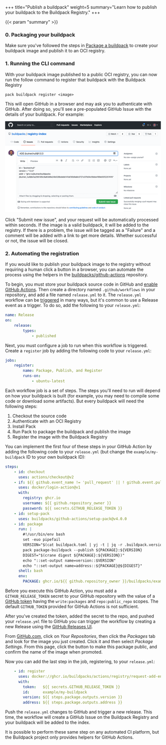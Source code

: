 +++
title="Publish a buildpack"
weight=5
summary="Learn how to publish your buildpack to the Buildpack Registry."
+++

{{< param "summary" >}}

### 0. Packaging your buildpack

Make sure you've followed the steps in [Package a buildpack][package] to create your buildpack image and publish it to an OCI registry.

### 1. Running the CLI command

With your buildpack image published to a public OCI registry, you can now run the follow command to register that buildpack with the Buildpack Registry

```shell script
pack buildpack register <image>
```

This will open GitHub in a browser and may ask you to authenticate with GitHub. After doing so, you'll see a pre-populated GitHub Issue with the details of your buildpack. For example:

<img src="/images/registry-add-buildpack.png" />

Click "Submit new issue", and your request will be automatically processed within seconds. If the image is a valid buildpack, it will be added to the registry. If there is a problem, the issue will be tagged as a "Failure" and a comment will be added with a link to get more details. Whether successful or not, the issue will be closed.

### 2. Automating the registration

If you would like to publish your buildpack image to the registry without requiring a human click a button in a browser, you can automate the process using the helpers in the [buildpacks/github-actions][github-actions] repository.

To begin, you must store your buildpack source code in GitHub and [enable GitHub Actions](https://github.com/features/actions). Then create a directory named `.github/workflows` in your repository, and add a file named `release.yml` to it. The `release.yml` workflow can be [triggered](https://docs.github.com/en/actions/reference/events-that-trigger-workflows) in many ways, but it's common to use a Release event as a trigger. To do so, add the following to your `release.yml`:

```yaml
name: Release
on:
    release:
        types:
            - published
```

Next, you must configure a job to run when this workflow is triggered. Create a `register` job by adding the following code to your `release.yml`:

```yaml
jobs:
    register:
        name: Package, Publish, and Register
        runs-on:
            - ubuntu-latest
```

Each workflow job is a set of steps. The steps you'll need to run will depend on how your buildpack is built (for example, you may need to compile some code or download some artifacts). But every buildpack will need the following steps:

1. Checkout the source code
1. Authenticate with an OCI Registry
1. Install Pack
1. Run Pack to package the buildpack and publish the image
1. Register the image with the Buildpack Registry

You can implement the first four of these steps in your GitHub Action by adding the following code to your `release.yml` (but change the `example/my-buildpack` ID to your own buildpack ID):

```yaml
steps:
    - id: checkout
      uses: actions/checkout@v2
    - if: ${{ github.event_name != 'pull_request' || ! github.event.pull_request.head.repo.fork }}
      uses: docker/login-action@v1
      with:
        registry: ghcr.io
        username: ${{ github.repository_owner }}
        password: ${{ secrets.GITHUB_RELEASE_TOKEN }}
    - id: setup-pack
      uses: buildpacks/github-actions/setup-pack@v4.0.0
    - id: package
      run: |
        #!/usr/bin/env bash
        set -euo pipefail
        VERSION="$(cat buildpack.toml | yj -t | jq -r .buildpack.version)"
        pack package-buildpack --publish ${PACKAGE}:${VERSION}
        DIGEST="$(crane digest ${PACKAGE}:${VERSION})"
        echo "::set-output name=version::$VERSION"
        echo "::set-output name=address::${PACKAGE}@${DIGEST}"
      shell: bash
      env:
        PACKAGE: ghcr.io/${{ github.repository_owner }}/buildpacks/example_my-buildpack
```

Before you execute this GitHub Action, you must add a `GITHUB_RELEASE_TOKEN` secret to your GitHub repository with the value of a [GitHub token](https://github.com/settings/tokens/new) having the `write:packages` and `repo:public_repo` scopes. The default `GITHUB_TOKEN` provided for GitHub Actions is not sufficient.

After you've created the token, added the secret to the repo, and pushed your `release.yml` file to GitHub you can trigger the workflow by creating a new Release using the [GitHub Releases UI](https://docs.github.com/en/github/administering-a-repository/about-releases).

From [GitHub.com](https://github.com), click on _Your Repositories_, then click the _Packages_ tab and look for the image you just created. Click it and then select _Package Settings_. From this page, click the button to make this package public, and confirm the name of the image when promoted.

Now you can add the last step in the job, registering, to your `release.yml`:

```yaml
    - id: register
      uses: docker://ghcr.io/buildpacks/actions/registry/request-add-entry:4.0.0
      with:
        token:   ${{ secrets.GITHUB_RELEASE_TOKEN }}
        id:      example/my-buildpack
        version: ${{ steps.package.outputs.version }}
        address: ${{ steps.package.outputs.address }}
```

Push the `release.yml` changes to GitHub and trigger a new release. This time, the workflow will create a GitHub Issue on the Buildpack Registry and your buildpack will be added to the index.

It is possible to perform these same step on any automated CI platform, but the Buildpack project only provides helpers for GitHub Actions.

[package]: /docs/buildpack-author-guide/package-a-buildpack/
[github-actions]: https://github.com/buildpacks/github-actions
